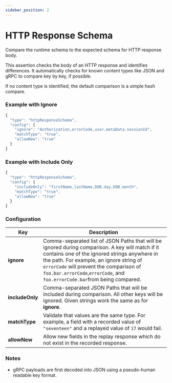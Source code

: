 ```yaml
---
sidebar_position: 2
---
```


# HTTP Response Schema

Compare the runtime schema to the expected schema for HTTP response body.

This assertion checks the body of an HTTP response and identifies differences. It automatically checks for known content types like JSON and gRPC to compare key by key, if possible.

If no content type is identified, the default comparison is a simple hash compare.

### Example with Ignore <a href="#example" id="example"></a>

```javascript
{
  "type": "httpResponseSchema",
  "config": {
    "ignore": "Authorization,errorCode,user.metaData.sessionId",
    "matchType": "true",
    "allowNew": "true"
  }
}
```

### Example with Include Only <a href="#configuration" id="configuration"></a>

```javascript
{
  "type": "httpResponseSchema",
  "config": {
    "includeOnly": "firstName,lastName,DOB.day,DOB.month",
    "matchType": "true",
    "allowNew": "true"
  }
}
```

### Configuration <a href="#configuration" id="configuration"></a>

| Key             | Description                                                                                                                                                                                                                                                                                                             |
| --------------- | ----------------------------------------------------------------------------------------------------------------------------------------------------------------------------------------------------------------------------------------------------------------------------------------------------------------------- |
| **ignore**      | Comma-separated list of JSON Paths that will be ignored during comparison.  A key will match if it contains one of the ignored strings anywhere in the path. For example, an ignore string of `errorCode` will prevent the comparison of `foo.bar.errorCode`,`errorCode`, and `foo.errorCode.bar`from being compared.   |
| **includeOnly** | Comma-separated JSON Paths that will be included during comparison.  All other keys will be ignored. Given strings work the same as for **ignore**.                                                                                                                                                                     |
| **matchType**   | Validate that values are the same type.  For example, a field with a recorded value of `"seventeen"` and a replayed value of `17` would fail.                                                                                                                                                                           |
| **allowNew**    | Allow new fields in the replay response which do not exist in the recorded response.                                                                                                                                                                                                                                    |

### Notes <a href="#notes" id="notes"></a>

* gRPC payloads are first decoded into JSON using a pseudo-human readable key format.

